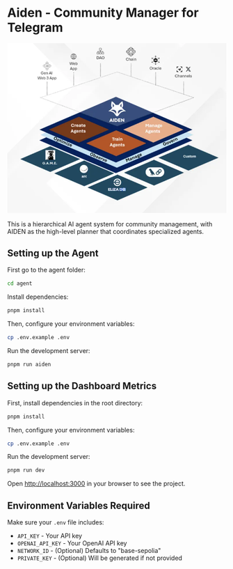 # Aiden - Community Manager for Telegram

![AIDEN Architecture](public/aiden-infra.png)

This is a hierarchical AI agent system for community management, with AIDEN as the high-level planner that coordinates specialized agents.

## Setting up the Agent

First go to the agent folder:

```sh
cd agent
```

Install dependencies:

```sh
pnpm install
```

Then, configure your environment variables:

```sh
cp .env.example .env
```

Run the development server:

```sh
pnpm run aiden
```

## Setting up the Dashboard Metrics

First, install dependencies in the root directory:

```sh
pnpm install
```

Then, configure your environment variables:

```sh
cp .env.example .env
```

Run the development server:

```sh
pnpm run dev
```

Open [http://localhost:3000](http://localhost:3000) in your browser to see the project.

## Environment Variables Required

Make sure your `.env` file includes:
- `API_KEY` - Your API key
- `OPENAI_API_KEY` - Your OpenAI API key
- `NETWORK_ID` - (Optional) Defaults to "base-sepolia"
- `PRIVATE_KEY` - (Optional) Will be generated if not provided


